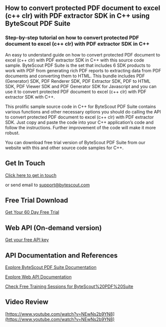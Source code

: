 ## How to convert protected PDF document to excel (c++ clr) with PDF extractor SDK in C++ using ByteScout PDF Suite

### Step-by-step tutorial on how to convert protected PDF document to excel (c++ clr) with PDF extractor SDK in C++

An easy to understand guide on how to convert protected PDF document to excel (c++ clr) with PDF extractor SDK in C++ with this source code sample. ByteScout PDF Suite is the set that includes 6 SDK products to work with PDF from generating rich PDF reports to extracting data from PDF documents and converting them to HTML. This bundle includes PDF (Generator) SDK, PDF Renderer SDK, PDF Extractor SDK, PDF to HTML SDK, PDF Viewer SDK and PDF Generator SDK for Javascript and you can use it to convert protected PDF document to excel (c++ clr) with PDF extractor SDK with C++.

This prolific sample source code in C++ for ByteScout PDF Suite contains various functions and other necessary options you should do calling the API to convert protected PDF document to excel (c++ clr) with PDF extractor SDK. Just copy and paste the code into your C++ application’s code and follow the instructions. Further improvement of the code will make it more robust.

You can download free trial version of ByteScout PDF Suite from our website with this and other source code samples for C++.

## Get In Touch

[Click here to get in touch](https://bytescout.zendesk.com/hc/en-us/requests/new?subject=ByteScout%20PDF%20Suite%20Question)

or send email to [support@bytescout.com](mailto:support@bytescout.com?subject=ByteScout%20PDF%20Suite%20Question) 

## Free Trial Download

[Get Your 60 Day Free Trial](https://bytescout.com/download/web-installer?utm_source=github-readme)

## Web API (On-demand version)

[Get your free API key](https://pdf.co/documentation/api?utm_source=github-readme)

## API Documentation and References

[Explore ByteScout PDF Suite Documentation](https://bytescout.com/documentation/index.html?utm_source=github-readme)

[Explore Web API Documentation](https://pdf.co/documentation/api?utm_source=github-readme)

[Check Free Training Sessions for ByteScout%20PDF%20Suite](https://academy.bytescout.com/)

## Video Review

[https://www.youtube.com/watch?v=NEwNs2b9YN8](https://www.youtube.com/watch?v=NEwNs2b9YN8)